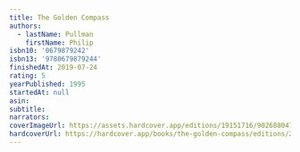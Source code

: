 ```yaml
---
title: The Golden Compass
authors:
  - lastName: Pullman
    firstName: Philip
isbn10: '0679879242'
isbn13: '9780679879244'
finishedAt: 2019-07-24
rating: 5
yearPublished: 1995
startedAt: null
asin:
subtitle:
narrators:
coverImageUrl: https://assets.hardcover.app/editions/19151716/902688047208777-119322.jpg
hardcoverUrl: https://hardcover.app/books/the-golden-compass/editions/24358857
---
```

